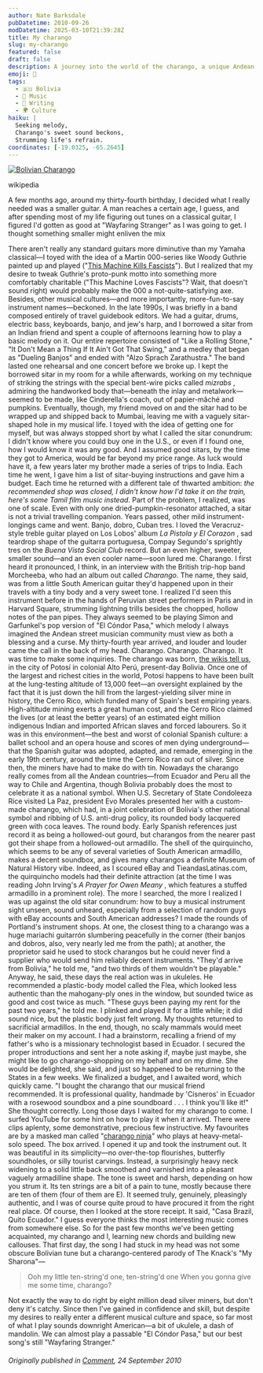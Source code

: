 ```yaml
---
author: Nate Barksdale
pubDatetime: 2010-09-26
modDatetime: 2025-03-10T21:39:28Z
title: My charango
slug: my-charango
featured: false
draft: false
description: A journey into the world of the charango, a unique Andean instrument, as I reflect on my musical exploration and the cultural significance behind it.
emoji: 🎸
tags:
  - 🇧🇴 Bolivia
  - 🎵 Music
  - 📝 Writing
  - 🌍 Culture
haiku: |
  Seeking melody,  
  Charango's sweet sound beckons,  
  Strumming life's refrain.
coordinates: [-19.0325, -65.2645]
---
```


[![Bolivian Charango](@assets/images/charango_530.jpg)](@assets/images/charango_530.jpg)

wikipedia

A few months ago, around my thirty-fourth birthday, I decided what I really needed was a smaller guitar. A man reaches a certain age, I guess, and after spending most of my life figuring out tunes on a classical guitar, I figured I'd gotten as good at "Wayfaring Stranger" as I was going to get. I thought something smaller might enliven the mix

There aren't really any standard guitars more diminutive than my Yamaha classical—I toyed with the idea of a Martin 000-series like Woody Guthrie painted up and played ("[This Machine Kills Fascists](http://aconversationoncool.tumblr.com/post/1098218886/this-machine-kills-fascists-woody-guthrie)"). But I realized that my desire to tweak Guthrie's proto-punk motto into something more comfortably charitable ("This Machine Loves Fascists"? Wait, that doesn't sound right) would probably make the 000 a not-quite-satisfying axe. Besides, other musical cultures—and more importantly, more-fun-to-say instrument names—beckoned. In the late 1990s, I was briefly in a band composed entirely of travel guidebook editors. We had a guitar, drums, electric bass, keyboards, banjo, and jew's harp, and I borrowed a sitar from an Indian friend and spent a couple of afternoons learning how to play a basic melody on it. Our entire repertoire consisted of "Like a Rolling Stone," "It Don't Mean a Thing If It Ain't Got That Swing," and a medley that began as "Dueling Banjos" and ended with "Alzo Sprach Zarathustra." The band lasted one rehearsal and one concert before we broke up. I kept the borrowed sitar in my room for a while afterwards, working on my technique of striking the strings with the special bent-wire picks called _mizrabs_ , admiring the handworked body that—beneath the inlay and metalwork—seemed to be made, like Cinderella's coach, out of papier-mâché and pumpkins. Eventually, though, my friend moved on and the sitar had to be wrapped up and shipped back to Mumbai, leaving me with a vaguely sitar-shaped hole in my musical life. I toyed with the idea of getting one for myself, but was always stopped short by what I called the sitar conundrum: I didn't know where you could buy one in the U.S., or even if I found one, how I would know it was any good. And I assumed good sitars, by the time they got to America, would be far beyond my price range. As luck would have it, a few years later my brother made a series of trips to India. Each time he went, I gave him a list of sitar-buying instructions and gave him a budget. Each time he returned with a different tale of thwarted ambition: _the recommended shop was closed, I didn't know how I'd take it on the train, here's some Tamil film music instead_. Part of the problem, I realized, was one of scale. Even with only one dried-pumpkin-resonator attached, a sitar is not a trivial travelling companion. Years passed, other mild instrument-longings came and went. Banjo, dobro, Cuban tres. I loved the Veracruz-style treble guitar played on Los Lobos' album _La Pistola y El Corazon_ , sad teardrop shape of the guitarra portuguesa, Compay Segundo's sprightly tres on the _Buena Vista Social Club_ record. But an even higher, sweeter, smaller sound—and an even cooler name—soon lured me. Charango. I first heard it pronounced, I think, in an interview with the British trip-hop band Morcheeba, who had an album out called _Charango_. The name, they said, was from a little South American guitar they'd happened upon in their travels with a tiny body and a very sweet tone. I realized I'd seen this instrument before in the hands of Peruvian street performers in Paris and in Harvard Square, strumming lightning trills besides the chopped, hollow notes of the pan pipes. They always seemed to be playing Simon and Garfunkel's pop version of "El Cóndor Pasa," which melody I always imagined the Andean street musician community must view as both a blessing and a curse. My thirty-fourth year arrived, and louder and louder came the call in the back of my head. Charango. Charango. Charango. It was time to make some inquiries. The charango was born, [the wikis tell us](http://en.wikipedia.org/wiki/Charango), in the city of Potosí in colonial Alto Perú, present-day Bolivia. Once one of the largest and richest cities in the world, Potosí happens to have been built at the lung-testing altitude of 13,000 feet—an oversight explained by the fact that it is just down the hill from the largest-yielding silver mine in history, the Cerro Rico, which funded many of Spain's best empiring years. High-altitude mining exerts a great human cost, and the Cerro Rico claimed the lives (or at least the better years) of an estimated eight million indigenous Indian and imported African slaves and forced labourers. So it was in this environment—the best and worst of colonial Spanish culture: a ballet school and an opera house and scores of men dying underground—that the Spanish guitar was adopted, adapted, and remade, emerging in the early 19th century, around the time the Cerro Rico ran out of silver. Since then, the miners have had to make do with tin. Nowadays the charango really comes from all the Andean countries—from Ecuador and Peru all the way to Chile and Argentina, though Bolivia probably does the most to celebrate it as a national symbol. When U.S. Secretary of State Condoleeza Rice visited La Paz, president Evo Morales presented her with a custom-made charango, which had, in a joint celebration of Bolivia's other national symbol and ribbing of U.S. anti-drug policy, its rounded body lacquered green with coca leaves. The round body. Early Spanish references just record it as being a hollowed-out gourd, but charangos from the nearer past got their shape from a hollowed-out armadillo. The shell of the quirquincho, which seems to be any of several varieties of South American armadillo, makes a decent soundbox, and gives many charangos a definite Museum of Natural History vibe. Indeed, as I scoured eBay and TieandasLatinas.com, the quirquincho models had their definite attraction (at the time I was reading John Irving's _A Prayer for Owen Meany_ , which features a stuffed armadillo in a prominent role). The more I searched, the more I realized I was up against the old sitar conundrum: how to buy a musical instrument sight unseen, sound unheard, especially from a selection of random guys with eBay accounts and South American addresses? I made the rounds of Portland's instrument shops. At one, the closest thing to a charango was a huge mariachi guitarrón slumbering peacefully in the corner (their banjos and dobros, also, very nearly led me from the path); at another, the proprietor said he used to stock charangos but he could never find a supplier who would send him reliably decent instruments. "They'd arrive from Bolivia," he told me, "and two thirds of them wouldn't be playable." Anyway, he said, these days the real action was in ukuleles. He recommended a plastic-body model called the Flea, which looked less authentic than the mahogany-ply ones in the window, but sounded twice as good and cost twice as much. "These guys been paying my rent for the past two years," he told me. I plinked and played it for a little while; it did sound nice, but the plastic body just felt wrong. My thoughts returned to sacrificial armadillos. In the end, though, no scaly mammals would meet their maker on my account. I had a brainstorm, recalling a friend of my father's who is a missionary technologist based in Ecuador. I secured the proper introductions and sent her a note asking if, maybe just maybe, she might like to go charango-shopping on my behalf and on my dime. She would be delighted, she said, and just so happened to be returning to the States in a few weeks. We finalized a budget, and I awaited word, which quickly came. "I bought the charango that our musical friend recommended. It is professional quality, handmade by 'Cisneros' in Ecuador with a rosewood soundbox and a pine soundboard . . . I think you'll like it!" She thought correctly. Long those days I waited for my charango to come. I surfed YouTube for some hint on how to play it when it arrived. There were clips aplenty, some demonstrative, precious few instructive. My favourites are by a masked man called "[charango ninja](http://www.youtube.com/watch?v=LWKkacSgxlg)" who plays at heavy-metal-solo speed. The box arrived. I opened it up and took the instrument out. It was beautiful in its simplicity—no over-the-top flourishes, butterfly soundholes, or silly tourist carvings. Instead, a surprisingly heavy neck widening to a solid little back smoothed and varnished into a pleasant vaguely armadilline shape. The tone is sweet and harsh, depending on how you strum it. Its ten strings are a bit of a pain to tune, mostly because there are ten of them (four of them are E). It seemed truly, genuinely, pleasingly authentic, and I was of course quite proud to have procured it from the right real place. Of course, then I looked at the store receipt. It said, "Casa Brazil, Quito Ecuador." I guess everyone thinks the most interesting music comes from somewhere else. So for the past few months we've been getting acquainted, my charango and I, learning new chords and building new callouses. That first day, the song I had stuck in my head was not some obscure Bolivian tune but a charango-centered parody of The Knack's "My Sharona"—

> Ooh my little ten-string'd one, ten-string'd one When you gonna give me some time, charango?

Not exactly the way to do right by eight million dead silver miners, but don't deny it's catchy. Since then I've gained in confidence and skill, but despite my desires to really enter a different musical culture and space, so far most of what I play sounds downright American—a bit of ukulele, a dash of mandolin. We can almost play a passable "El Cóndor Pasa," but our best song's still "Wayfaring Stranger."

###### Originally published in [_Comment_](http://www.cardus.ca/comment/article/2212/), 24 September 2010
